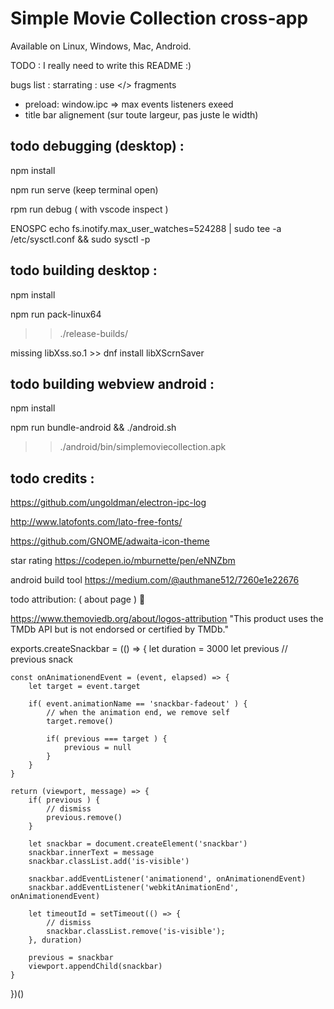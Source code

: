 
# Simple Movie Collection cross-app

Available on Linux, Windows, Mac, Android.


TODO : I really need to write this README :)





bugs list :
starrating : use </> fragments
- preload: window.ipc => max events listeners exeed
- title bar alignement (sur toute largeur, pas juste le width)


todo debugging (desktop) :
----------------

npm install

npm run serve (keep terminal open)

rpm run debug ( with vscode inspect )


ENOSPC
echo fs.inotify.max_user_watches=524288 | sudo tee -a /etc/sysctl.conf && sudo sysctl -p



todo building desktop :
-----------------------

npm install

npm run pack-linux64

>> ./release-builds/

missing libXss.so.1 >> dnf install libXScrnSaver



todo building webview android :
-------------------------------

npm install

npm run bundle-android && ./android.sh

>> ./android/bin/simplemoviecollection.apk



todo credits :
--------------

https://github.com/ungoldman/electron-ipc-log

http://www.latofonts.com/lato-free-fonts/

https://github.com/GNOME/adwaita-icon-theme

star rating
https://codepen.io/mburnette/pen/eNNZbm

android build tool
https://medium.com/@authmane512/7260e1e22676

todo attribution: ( about page ) 🐛

https://www.themoviedb.org/about/logos-attribution
"This product uses the TMDb API but is not endorsed or certified by TMDb."










exports.createSnackbar = (() => {
    let duration = 3000
    let previous // previous snack

    const onAnimationendEvent = (event, elapsed) => {
        let target = event.target

        if( event.animationName == 'snackbar-fadeout' ) {
            // when the animation end, we remove self
            target.remove()

            if( previous === target ) {
                previous = null
            }
        }
    }

    return (viewport, message) => {
        if( previous ) {
            // dismiss
            previous.remove()
        }

        let snackbar = document.createElement('snackbar')
        snackbar.innerText = message
        snackbar.classList.add('is-visible')
        
        snackbar.addEventListener('animationend', onAnimationendEvent)
        snackbar.addEventListener('webkitAnimationEnd', onAnimationendEvent)

        let timeoutId = setTimeout(() => {
            // dismiss
            snackbar.classList.remove('is-visible');
        }, duration)

        previous = snackbar
        viewport.appendChild(snackbar)
    }
})()